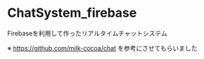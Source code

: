 # ChatSystem_firebase

Firebaseを利用して作ったリアルタイムチャットシステム

※ https://github.com/milk-cocoa/chat を参考にさせてもらいました